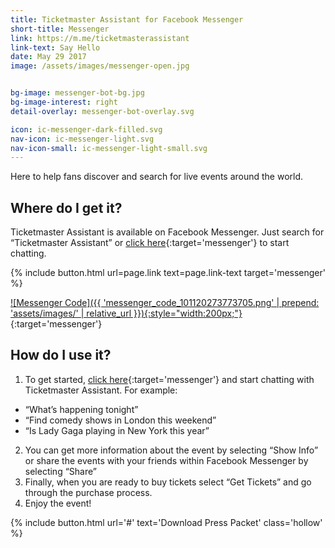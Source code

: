 ```yaml
---
title: Ticketmaster Assistant for Facebook Messenger
short-title: Messenger
link: https://m.me/ticketmasterassistant
link-text: Say Hello
date: May 29 2017
image: /assets/images/messenger-open.jpg


bg-image: messenger-bot-bg.jpg
bg-image-interest: right
detail-overlay: messenger-bot-overlay.svg

icon: ic-messenger-dark-filled.svg
nav-icon: ic-messenger-light.svg
nav-icon-small: ic-messenger-light-small.svg
---
```


Here to help fans discover and search for live events around the world.

## Where do I get it?

<div class="media-object stack-for-small" markdown="1">
<div class="media-object-section" markdown="1">

Ticketmaster Assistant is available on Facebook Messenger. Just search for “Ticketmaster Assistant” or [click here](https://m.me/ticketmasterassistant){:target='messenger'} to start chatting.
  
{% include button.html url=page.link text=page.link-text target='messenger' %}

</div>
<div class="media-object-section" markdown="1">

[![Messenger Code]({{ 'messenger_code_101120273773705.png' | prepend: 'assets/images/' | relative_url }}){:style="width:200px;"}](https://m.me/ticketmasterassistant){:target='messenger'}

</div>
</div>

## How do I use it?

1. To get started, [click here](https://m.me/ticketmasterassistant){:target='messenger'} and start chatting with Ticketmaster Assistant. For example:
  - “What’s happening tonight”
  - “Find comedy shows in London this weekend”
  - “Is Lady Gaga playing in New York this year”
2. You can get more information about the event by selecting “Show Info” or share the events with your friends within Facebook Messenger by selecting “Share”
3. Finally, when you are ready to buy tickets select “Get Tickets” and go through the purchase process.
4. Enjoy the event!

{% include button.html url='#' text='Download Press Packet' class='hollow' %}

